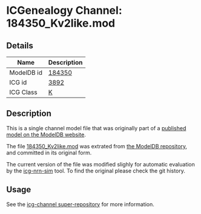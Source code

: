 # ICGenealogy Channel: 184350\_Kv2like.mod

## Details

Name | Description
---- | -----------
ModelDB id | [184350](http://senselab.med.yale.edu/ModelDB/ShowModel.cshtml?model=184350)
ICG id | [3892](http://icg.neurotheory.ox.ac.uk/channels/1/3892)
ICG Class | [K](http://icg.neurotheory.ox.ac.uk/channels/1)

## Description

This is a single channel model file that was originally part of a [published model on the ModelDB website](http://senselab.med.yale.edu/mModelDB/ShowModel.cshtml?model=184350).


The file [184350\_Kv2like.mod](184350_Kv2like.mod) was extrated from [the ModelDB repository](http://senselab.med.yale.edu/ModelDB/ShowModel.cshtml?model=184350), and committed in its original form.

The current version of the file was modified slighly for automatic evaluation by the [icg-nrn-sim](https://github.com/icgenealogy/icg-nrn-sim) tool. To find the original please check the git history.


## Usage

See the [icg-channel super-repository](https://github.com/icgenealogy/icg-channels) for more information.
